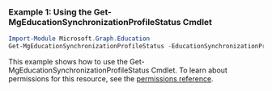 ### Example 1: Using the Get-MgEducationSynchronizationProfileStatus Cmdlet
```powershell
Import-Module Microsoft.Graph.Education
Get-MgEducationSynchronizationProfileStatus -EducationSynchronizationProfileId $educationSynchronizationProfileId
```
This example shows how to use the Get-MgEducationSynchronizationProfileStatus Cmdlet.
To learn about permissions for this resource, see the [permissions reference](/graph/permissions-reference).

